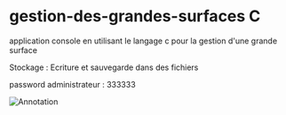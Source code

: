 # gestion-des-grandes-surfaces C

application console en utilisant le langage c pour la gestion d'une grande surface

Stockage : Ecriture et sauvegarde dans des fichiers

password administrateur : 333333

![Annotation](https://user-images.githubusercontent.com/39934426/66368872-e4d1df80-e991-11e9-871e-8dfdad8c261b.png)


